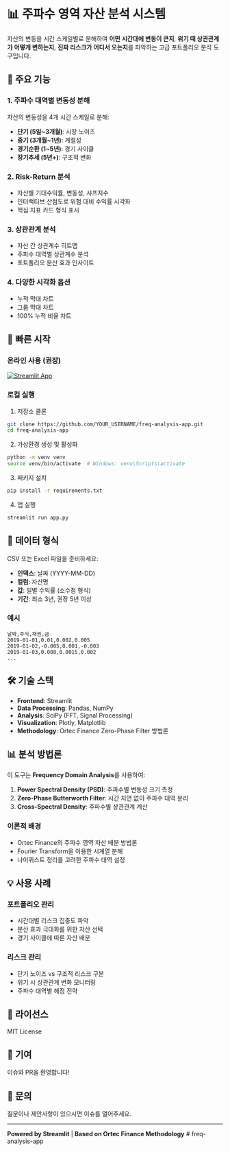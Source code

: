 # 📊 주파수 영역 자산 분석 시스템

자산의 변동을 시간 스케일별로 분해하여 **어떤 시간대에 변동이 큰지**, **위기 때 상관관계가 어떻게 변하는지**, **진짜 리스크가 어디서 오는지**를 파악하는 고급 포트폴리오 분석 도구입니다.

## 🎯 주요 기능

### 1. 주파수 대역별 변동성 분해
자산의 변동성을 4개 시간 스케일로 분해:
- **단기 (5일~3개월)**: 시장 노이즈
- **중기 (3개월~1년)**: 계절성
- **경기순환 (1~5년)**: 경기 사이클
- **장기추세 (5년+)**: 구조적 변화

### 2. Risk-Return 분석
- 자산별 기대수익률, 변동성, 샤프지수
- 인터랙티브 산점도로 위험 대비 수익률 시각화
- 핵심 지표 카드 형식 표시

### 3. 상관관계 분석
- 자산 간 상관계수 히트맵
- 주파수 대역별 상관계수 분석
- 포트폴리오 분산 효과 인사이트

### 4. 다양한 시각화 옵션
- 누적 막대 차트
- 그룹 막대 차트
- 100% 누적 비율 차트

## 🚀 빠른 시작

### 온라인 사용 (권장)
[![Streamlit App](https://static.streamlit.io/badges/streamlit_badge_black_white.svg)](YOUR_STREAMLIT_URL_HERE)

### 로컬 실행

1. 저장소 클론
```bash
git clone https://github.com/YOUR_USERNAME/freq-analysis-app.git
cd freq-analysis-app
```

2. 가상환경 생성 및 활성화
```bash
python -m venv venv
source venv/bin/activate  # Windows: venv\Scripts\activate
```

3. 패키지 설치
```bash
pip install -r requirements.txt
```

4. 앱 실행
```bash
streamlit run app.py
```

## 📁 데이터 형식

CSV 또는 Excel 파일을 준비하세요:
- **인덱스**: 날짜 (YYYY-MM-DD)
- **컬럼**: 자산명
- **값**: 일별 수익률 (소수점 형식)
- **기간**: 최소 3년, 권장 5년 이상

### 예시
```csv
날짜,주식,채권,금
2019-01-01,0.01,0.002,0.005
2019-01-02,-0.005,0.001,-0.003
2019-01-03,0.008,0.0015,0.002
...
```

## 🛠️ 기술 스택

- **Frontend**: Streamlit
- **Data Processing**: Pandas, NumPy
- **Analysis**: SciPy (FFT, Signal Processing)
- **Visualization**: Plotly, Matplotlib
- **Methodology**: Ortec Finance Zero-Phase Filter 방법론

## 📊 분석 방법론

이 도구는 **Frequency Domain Analysis**를 사용하여:

1. **Power Spectral Density (PSD)**: 주파수별 변동성 크기 측정
2. **Zero-Phase Butterworth Filter**: 시간 지연 없이 주파수 대역 분리
3. **Cross-Spectral Density**: 주파수별 상관관계 계산

### 이론적 배경
- Ortec Finance의 주파수 영역 자산 배분 방법론
- Fourier Transform을 이용한 시계열 분해
- 나이퀴스트 정리를 고려한 주파수 대역 설정

## 💡 사용 사례

### 포트폴리오 관리
- 시간대별 리스크 집중도 파악
- 분산 효과 극대화를 위한 자산 선택
- 경기 사이클에 따른 자산 배분

### 리스크 관리
- 단기 노이즈 vs 구조적 리스크 구분
- 위기 시 상관관계 변화 모니터링
- 주파수 대역별 헤징 전략

## 📄 라이선스

MIT License

## 🤝 기여

이슈와 PR을 환영합니다!

## 📧 문의

질문이나 제안사항이 있으시면 이슈를 열어주세요.

---

**Powered by Streamlit** | **Based on Ortec Finance Methodology**
#   f r e q - a n a l y s i s - a p p  
 